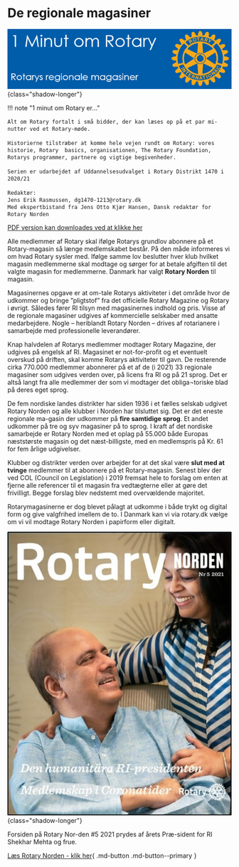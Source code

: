 # De regionale magasiner

![Regionale magasiner](images/magasiner001.jpg){class="shadow-longer"} 

!!! note "1 minut om Rotary er..."

    Alt om Rotary fortalt i små bidder, der kan læses op på et par mi-nutter ved et Rotary-møde.
    
    Historierne tilstræber at komme hele vejen rundt om Rotary: vores historie, Rotary  basics, organisationen, The Rotary Foundation, Rotarys programmer, partnere og vigtige begivenheder.
    
    Serien er udarbejdet af Uddannelsesudvalget i Rotary Distrikt 1470 i 2020/21
    
    Redaktør: 
    Jens Erik Rasmussen, dg1470-1213@rotary.dk
    Med ekspertbistand fra Jens Otto Kjær Hansen, Dansk redaktør for Rotary Norden


<a href=https://1minut.rotary.dk/pdf-versioner/1_minut_om_Rotary_De_regionale_magasiner.pdf target=_blank>PDF version kan downloades ved at klikke her</a>


Alle medlemmer af Rotary skal ifølge Rotarys grundlov abonnere på et Rotary-magasin så længe medlemskabet består. På den måde informeres vi om hvad Rotary sysler med. Ifølge samme lov beslutter hver klub hvilket magasin medlemmerne skal modtage og sørger for at betale afgiften til det valgte magasin for medlemmerne. Danmark har valgt **Rotary Norden** til magasin.

Magasinernes opgave er at om-tale Rotarys aktiviteter i det område hvor de udkommer og bringe ”pligtstof” fra det officielle Rotary Magazine og Rotary i øvrigt. Således fører RI tilsyn med magasinernes indhold og pris. Visse af de regionale magasiner udgives af kommercielle selskaber med ansatte medarbejdere. Nogle – heriblandt Rotary Norden – drives af rotarianere i samarbejde med professionelle leverandører. 

Knap halvdelen af Rotarys medlemmer modtager Rotary Magazine, der udgives på engelsk af RI. Magasinet er not-for-profit og et eventuelt overskud på driften, skal komme Rotarys aktiviteter til gavn. De resterende cirka 770.000 medlemmer abonnerer på et af de (i 2021) 33 regionale magasiner som udgives verden over, på licens fra RI og på 21 sprog. Det er altså langt fra alle medlemmer der som vi modtager det obliga¬toriske blad på deres eget sprog.

De fem nordiske landes distrikter har siden 1936 i et fælles selskab udgivet Rotary Norden og alle klubber i Norden har tilsluttet sig. Det er det eneste regionale ma-gasin der udkommer på **fire samtidige sprog**. Et andet udkommer på tre og syv magasiner på to sprog. I kraft af det nordiske samarbejde er Rotary Norden med et oplag på 55.000 både Europas næststørste magasin og det næst-billigste, med en medlemspris på Kr. 61 for fem årlige udgivelser.

Klubber og distrikter verden over arbejder for at det skal være **slut med at tvinge** medlemmer til at abonnere på et Rotary-magasin. Senest blev der ved COL (Council on Legislation) i 2019 fremsat hele to forslag om enten at fjerne alle referencer til et magasin fra vedtægterne eller at gøre det frivilligt. Begge forslag blev nedstemt med overvældende majoritet. 

Rotarymagasinerne er dog blevet pålagt at udkomme i både trykt og digital form og give valgfrihed imellem de to. I Danmark kan vi via rotary.dk vælge om vi vil modtage Rotary Norden i papirform eller digitalt.

![Forsiden på Rotary Norden #5 2021 prydes af årets Præ-sident for RI Shekhar Mehta og frue](images/magasiner002.png){class="shadow-longer"} 

Forsiden på Rotary Nor-den #5 2021 prydes af årets Præ-sident for RI Shekhar Mehta og frue.


[Læs Rotary Norden - klik her](https://epaper.hansaprint.fi/rotary/rotarynorden.html){ .md-button .md-button--primary }